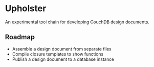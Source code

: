# Upholster #

An experimental tool chain for developing CouchDB design documents.

## Roadmap ##

- Assemble a design document from separate files
- Compile closure templates to show functions
- Publish a design document to a database instance

  
